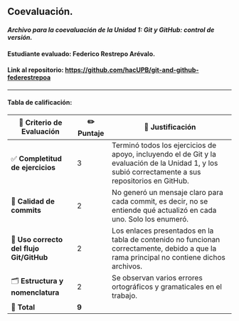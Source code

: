 ## Coevaluación.
 
 #### *Archivo para la coevaluación de la Unidad 1: Git y GitHub: control de versión.* 

#### **Estudiante evaluado:** Federico Restrepo Arévalo.
#### **Link al repositorio:** https://github.com/hacUPB/git-and-github-federestrepoa

---
#### Tabla de calificación: 

| 📝 **Criterio de Evaluación**                    | ✏️ **Puntaje** | 💬 **Justificación**                                                                                                                                     |
|--------------------------------------------------|----------------|----------------------------------------------------------------------------------------------------------------------------------------------------------|
| ✅ **Completitud de ejercicios**                 | 3              | Terminó todos los ejercicios de apoyo, incluyendo el de Git y la evaluación de la Unidad 1, y los subió correctamente a sus repositorios en GitHub.     |
| 🔀 **Calidad de commits**                        | 2              | No generó un mensaje claro para cada commit, es decir, no se entiende qué actualizó en cada uno. Solo los enumeró.                                      |
| 🔧 **Uso correcto del flujo Git/GitHub**         | 2              | Los enlaces presentados en la tabla de contenido no funcionan correctamente, debido a que la rama principal no contiene dichos archivos.                |
| 🗂️ **Estructura y nomenclatura**                 | 2              | Se observan varios errores ortográficos y gramaticales en el trabajo.                                                                                    |
| 🧮 **Total**                                      | **9**          |                                                                                                                                                          |


